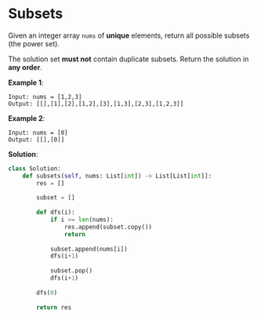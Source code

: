 # Subsets

Given an integer array `nums` of **unique** elements, return all possible subsets (the power set).

The solution set **must not** contain duplicate subsets. Return the solution in **any order**.

**Example 1**:

```
Input: nums = [1,2,3]
Output: [[],[1],[2],[1,2],[3],[1,3],[2,3],[1,2,3]]
```

**Example 2**:

```
Input: nums = [0]
Output: [[],[0]]
```

**Solution**:

```python
class Solution:
    def subsets(self, nums: List[int]) -> List[List[int]]:
        res = []
        
        subset = []
        
        def dfs(i):
            if i >= len(nums):
                res.append(subset.copy())
                return
            
            subset.append(nums[i])
            dfs(i+1)
            
            subset.pop()
            dfs(i+1)
            
        dfs(0)
        
        return res
```